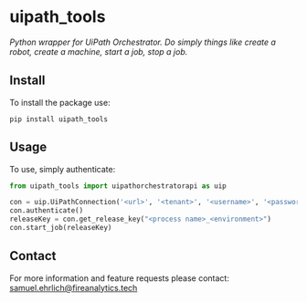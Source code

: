 # uipath_tools

*Python wrapper for UiPath Orchestrator.  Do simply things like create a robot, create a machine, start a job, stop a job.*

## Install
To install the package use:
```shell
pip install uipath_tools
```

## Usage
To use, simply authenticate:
```python
from uipath_tools import uipathorchestratorapi as uip

con = uip.UiPathConnection('<url>', '<tenant>', '<username>', '<password>')
con.authenticate()
releaseKey = con.get_release_key("<process name>_<environment>")
con.start_job(releaseKey)
```
## Contact

For more information and feature requests please contact: samuel.ehrlich@fireanalytics.tech
